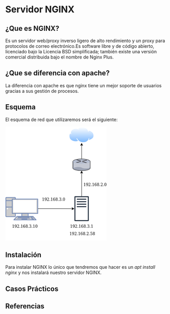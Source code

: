 # Servidor NGINX


## ¿Que es NGINX?
Es un servidor web/proxy inverso ligero de alto rendimiento y un proxy para protocolos de correo electrónico.Es software libre y de código abierto, licenciado bajo la Licencia BSD simplificada; también existe una versión comercial distribuida bajo el nombre de Nginx Plus.


## ¿Que se diferencia con apache?
La diferencia con apache es que nginx tiene un mejor soporte de usuarios gracias a sus gestión de procesos.


## Esquema
El esquema de red que utilizaremos será el siguiente:


![Red](/IMAGENES/Red.png "Red")



## Instalación
Para instalar NGINX lo único que tendremos que hacer es un *apt install nginx* y nos instalará nuestro servidor NGINX.

## Casos Prácticos


## Referencias
